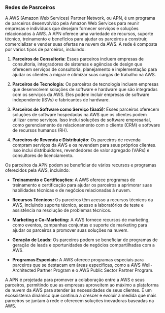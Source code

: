 ### Redes de Pasrceiros

A AWS (Amazon Web Services) Partner Network, ou APN, é um programa de parceiros desenvolvido pela Amazon Web Services para reunir empresas e indivíduos que desejam fornecer serviços e soluções relacionados à AWS. A APN oferece uma variedade de recursos, suporte técnico, treinamento e benefícios para ajudar os parceiros a construir, comercializar e vender suas ofertas na nuvem da AWS. A rede é composta por vários tipos de parceiros, incluindo:

1. **Parceiros de Consultoria:** Esses parceiros incluem empresas de consultoria, integradores de sistemas e agências de design que oferecem serviços de consultoria, planejamento e implementação para ajudar os clientes a migrar e otimizar suas cargas de trabalho na AWS.

2. **Parceiros de Tecnologia:** Os parceiros de tecnologia incluem empresas que desenvolvem soluções de software e hardware que são integradas com os serviços da AWS. Eles podem incluir empresas de software independente (ISVs) e fabricantes de hardware.

3. **Parceiros de Software como Serviço (SaaS):** Esses parceiros oferecem soluções de software hospedadas na AWS que os clientes podem utilizar como serviços. Isso inclui soluções de software empresarial, como gerenciamento de relacionamento com o cliente (CRM) e software de recursos humanos (RH).

4. **Parceiros de Revenda e Distribuição:** Os parceiros de revenda compram serviços da AWS e os revendem para seus próprios clientes. Isso inclui distribuidores, revendedores de valor agregado (VARs) e consultores de licenciamento.

Os parceiros da APN podem se beneficiar de vários recursos e programas oferecidos pela AWS, incluindo:

- **Treinamento e Certificações:** A AWS oferece programas de treinamento e certificação para ajudar os parceiros a aprimorar suas habilidades técnicas e de negócios relacionadas à nuvem.

- **Recursos Técnicos:** Os parceiros têm acesso a recursos técnicos da AWS, incluindo suporte técnico, acesso a laboratórios de teste e assistência na resolução de problemas técnicos.

- **Marketing e Co-Marketing:** A AWS fornece recursos de marketing, como eventos, campanhas conjuntas e suporte de marketing para ajudar os parceiros a promover suas soluções na nuvem.

- **Geração de Leads:** Os parceiros podem se beneficiar de programas de geração de leads e oportunidades de negócios compartilhadas com a AWS.

- **Programas Especiais:** A AWS oferece programas especiais para parceiros que se destacam em áreas específicas, como a AWS Well-Architected Partner Program e o AWS Public Sector Partner Program.

A APN é projetada para promover a colaboração entre a AWS e seus parceiros, permitindo que as empresas aproveitem ao máximo a plataforma de nuvem da AWS para atender às necessidades de seus clientes. É um ecossistema dinâmico que continua a crescer e evoluir à medida que mais parceiros se juntam à rede e oferecem soluções inovadoras baseadas na AWS.